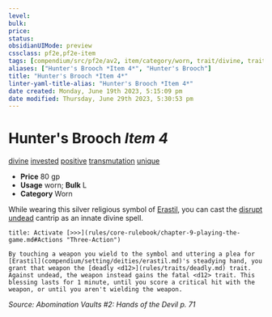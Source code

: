 ```yaml
---
level:
bulk:
price:
status:
obsidianUIMode: preview
cssclass: pf2e,pf2e-item
tags: [compendium/src/pf2e/av2, item/category/worn, trait/divine, trait/invested, trait/positive, trait/transmutation, trait/unique]
aliases: ["Hunter's Brooch *Item 4*", "Hunter's Brooch"]
title: "Hunter's Brooch *Item 4*"
linter-yaml-title-alias: "Hunter's Brooch *Item 4*"
date created: Monday, June 19th 2023, 5:15:09 pm
date modified: Thursday, June 29th 2023, 5:30:53 pm
---
```


# Hunter's Brooch *Item 4*

[divine](rules/traits/divine.md) [invested](rules/traits/invested.md) [positive](rules/traits/positive.md) [transmutation](rules/traits/transmutation.md) [unique](rules/traits/unique.md)  

- **Price** 80 gp
- **Usage** worn; **Bulk** L
- **Category** Worn

While wearing this silver religious symbol of [Erastil](compendium/setting/deities/erastil.md), you can cast the [disrupt undead](compendium/spells/disrupt-undead.md) cantrip as an innate divine spell.

```ad-embed-ability
title: Activate [>>>](rules/core-rulebook/chapter-9-playing-the-game.md#Actions "Three-Action")

By touching a weapon you wield to the symbol and uttering a plea for [Erastil](compendium/setting/deities/erastil.md)'s steadying hand, you grant that weapon the [deadly <d12>](rules/traits/deadly.md) trait. Against undead, the weapon instead gains the fatal <d12> trait. This blessing lasts for 1 minute, until you score a critical hit with the weapon, or until you aren't wielding the weapon.
```

*Source: Abomination Vaults #2: Hands of the Devil p. 71*
